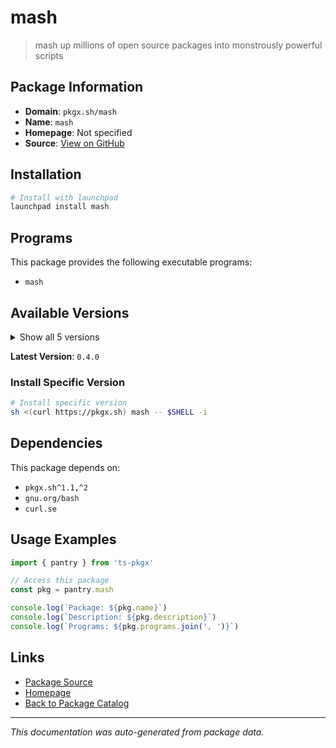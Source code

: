 # mash

> mash up millions of open source packages into monstrously powerful scripts

## Package Information

- **Domain**: `pkgx.sh/mash`
- **Name**: `mash`
- **Homepage**: Not specified
- **Source**: [View on GitHub](https://github.com/pkgxdev/pantry/tree/main/projects/pkgx.sh/mash/package.yml)

## Installation

```bash
# Install with launchpad
launchpad install mash
```

## Programs

This package provides the following executable programs:

- `mash`

## Available Versions

<details>
<summary>Show all 5 versions</summary>

- `0.4.0`, `0.3.1`, `0.3.0`, `0.2.0`, `0.1.0`

</details>

**Latest Version**: `0.4.0`

### Install Specific Version

```bash
# Install specific version
sh <(curl https://pkgx.sh) mash -- $SHELL -i
```

## Dependencies

This package depends on:

- `pkgx.sh^1.1,^2`
- `gnu.org/bash`
- `curl.se`

## Usage Examples

```typescript
import { pantry } from 'ts-pkgx'

// Access this package
const pkg = pantry.mash

console.log(`Package: ${pkg.name}`)
console.log(`Description: ${pkg.description}`)
console.log(`Programs: ${pkg.programs.join(', ')}`)
```

## Links

- [Package Source](https://github.com/pkgxdev/pantry/tree/main/projects/pkgx.sh/mash/package.yml)
- [Homepage](#)
- [Back to Package Catalog](../../../package-catalog.md)

---

*This documentation was auto-generated from package data.*
